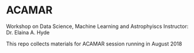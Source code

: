 # ACAMAR
Workshop on Data Science, Machine Learning and Astrophyiscs
Instructor: Dr. Elaina A. Hyde

This repo collects materials for ACAMAR session running in August 2018
